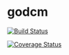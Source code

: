 # godcm

[![Build Status](https://travis-ci.org/grayzone/godcm.png?branch=master)](https://travis-ci.org/grayzone/godcm/)
<!--[![BuildStatus](https://drone.io/github.com/grayzone/godcm/status.png)](https://drone.io/github.com/grayzone/godcm/latest)  -->
[![Coverage Status](https://coveralls.io/repos/github/grayzone/godcm/badge.svg?branch=master)](https://coveralls.io/github/grayzone/godcm?branch=master)
<!--[![BitdeliBadge](https://d2weczhvl823v0.cloudfront.net/grayzone/godcm/trend.png)](https://bitdeli.com/free "Bitdeli Badge") -->

